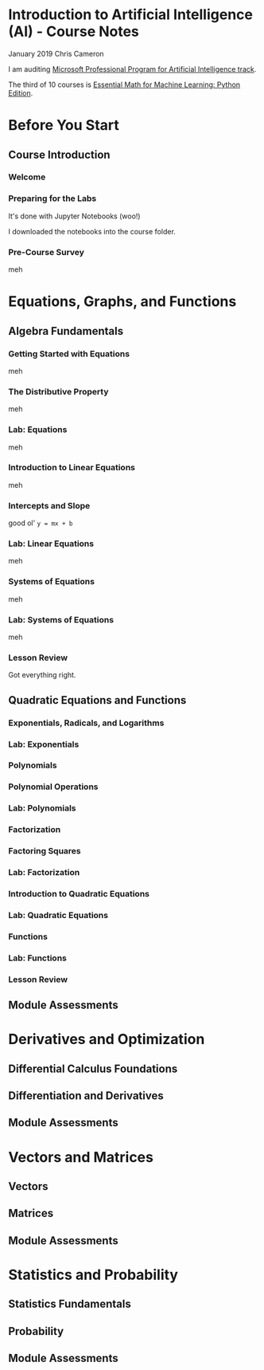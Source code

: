 Introduction to Artificial Intelligence (AI) - Course Notes
============
January 2019
Chris Cameron

I am auditing [Microsoft Professional Program for Artificial Intelligence track](https://academy.microsoft.com/en-us/tracks/artificial-intelligence/).

The third of 10 courses is [Essential Math for Machine Learning: Python Edition](https://courses.edx.org/courses/course-v1:Microsoft+DAT208x+1T2019/course/).

# Before You Start

## Course Introduction

### Welcome

### Preparing for the Labs

It's done with Jupyter Notebooks (woo!)

I downloaded the notebooks into the course folder.

### Pre-Course Survey

meh

# Equations, Graphs, and Functions

## Algebra Fundamentals

### Getting Started with Equations

meh

### The Distributive Property

meh

### Lab: Equations

meh

### Introduction to Linear Equations

meh

### Intercepts and Slope

good ol' `y = mx + b`

### Lab: Linear Equations

meh

### Systems of Equations

meh

### Lab: Systems of Equations

meh

### Lesson Review

Got everything right.

## Quadratic Equations and Functions

### Exponentials, Radicals, and Logarithms

### Lab: Exponentials

### Polynomials

### Polynomial Operations

### Lab: Polynomials

### Factorization

### Factoring Squares

### Lab: Factorization

### Introduction to Quadratic Equations

### Lab: Quadratic Equations

### Functions

### Lab: Functions

### Lesson Review

## Module Assessments

# Derivatives and Optimization

## Differential Calculus Foundations

## Differentiation and Derivatives

## Module Assessments

# Vectors and Matrices

## Vectors

## Matrices

## Module Assessments

# Statistics and Probability

## Statistics Fundamentals

## Probability

## Module Assessments

